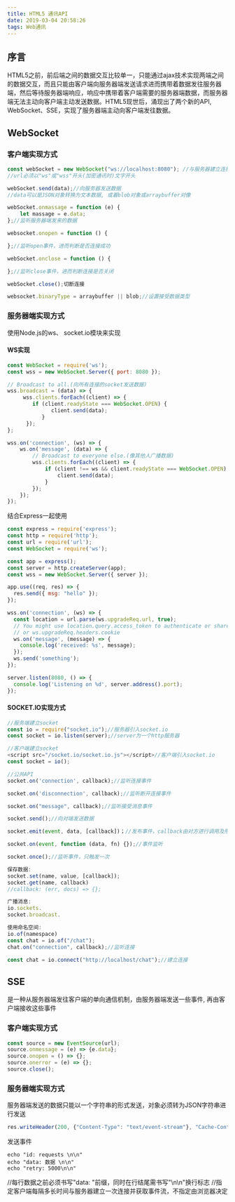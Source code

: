 ```yaml
---
title: HTML5 通讯API
date: 2019-03-04 20:58:26
tags: Web通讯
---
```


## 序言

HTML5之前，前后端之间的数据交互比较单一，只能通过ajax技术实现两端之间的数据交互，而且只能由客户端向服务器端发送请求进而携带着数据发往服务器端，然后等待服务器端响应，响应中携带着客户端需要的服务器端数据，而服务器端无法主动向客户端主动发送数据。HTML5现世后，涌现出了两个新的API, WebSocket、SSE，实现了服务器端主动向客户端发往数据。
 
<!-- more -->

## WebSocket

### 客户端实现方式

```js
const webSocket = new WebSocket("ws://localhost:8080"); //与服务器建立连接
//url必须以"ws"或"wss"开头(加密通讯时)文字开头

webSocket.send(data);//向服务器发送数据
//data可以是JSON对象转换为文本数据, 或着blob对象或arraybuffer对像

webSocket.onmassage = function (e) {
    let massage = e.data;
};//监听服务器端发来的数据

websocket.onopen = function () {

};//监听open事件，进而判断是否连接成功

webSocket.onclose = function () {

};//监听close事件，进而判断连接是否关闭

webSocket.close();切断连接

websocket.binaryType = arraybuffer || blob;//设置接受数据类型

```


### 服务器端实现方式

使用Node.js的ws、 socket.io模块来实现

#### WS实现

```js
const WebSocket = require('ws');
const wss = new WebSocket.Server({ port: 8080 });

// Broadcast to all.(向所有连接的socket发送数据)
wss.broadcast = (data) => {
     wss.clients.forEach((client) => {
        if (client.readyState === WebSocket.OPEN) {
              client.send(data);
           }
      });
};

wss.on('connection', (ws) => {
    ws.on('message', (data) => {
        // Broadcast to everyone else.(像其他人广播数据)
        wss.clients.forEach((client) => {
            if (client !== ws && client.readyState === WebSocket.OPEN) {
                client.send(data);
            }
        });
    });
});

```

结合Express一起使用

```js
const express = require('express');
const http = require('http');
const url = require('url');
const WebSocket = require('ws');

const app = express();
const server = http.createServer(app);
const wss = new WebSocket.Server({ server });

app.use((req, res) => {
  res.send({ msg: "hello" });
});

wss.on('connection', (ws) => {
  const location = url.parse(ws.upgradeReq.url, true);
  // You might use location.query.access_token to authenticate or share sessions
  // or ws.upgradeReq.headers.cookie
  ws.on('message', (message) => {
    console.log('received: %s', message);
  });
  ws.send('something');
});

server.listen(8080, () => {
  console.log('Listening on %d', server.address().port);
});
```

#### SOCKET.IO实现方式

```js
//服务端建立socket
const io = require("socket.io");//服务器引入socket.io
const socket = io.listen(server);//server为一个http服务器

//客户端建立socket
<script src="/socket.io/socket.io.js"></script>//客户端引入socket.io
const socket = io();

//公共API
socket.on('connection', callback);//监听连接事件

socket.on('disconnection', callback);//监听断开连接事件

socket.on("message", callback);//监听接受消息事件

socket.send();//向对端发送数据

socket.emit(event, data, [callback])；//发布事件，callback由对方进行调用及形参的传进

socket.on(event, function (data, fn) {});//事件监听

socket.once();//监听事件，只触发一次

保存数据:
socket.set(name, value, [callback]);
socket.get(name, callback)
//callback: (err, docs) => {};

广播消息:
io.sockets.
socket.broadcast.

使用命名空间:
io.of(namespace)
const chat = io.of("/chat");
chat.on("connection", callback);//监听连接

const chat = io.connect("http://localhost/chat");//建立连接
```

## SSE

是一种从服务器端发往客户端的单向通信机制，由服务器端发送一些事件, 再由客户端接收这些事件

### 客户端实现方式

```js
const source = new EventSource(url);
source.onmessage = (e) => {e.data};
source.onopen = () => {};
source.onerror = (e) => {};
source.close();
```

### 服务器端实现方式

服务器端发送的数据只能以一个字符串的形式发送，对象必须转为JSON字符串进行发送

```js
res.writeHeader(200, {"Content-Type": "text/event-stream"}, "Cache-Control": "no-cache"); //必须指定浏览器不缓存服务器发送的数据
```

发送事件

```
echo "id: requests \n\n"
echo "data: 数据 \n\n"
echo "retry: 5000\n\n"
```

//每行数据之前必须书写"data: "前缀，同时在行结尾需书写"\n\n"换行标志
//指定客户端每隔多长时间与服务器建立一次连接并获取事件流，不指定由浏览器决定


